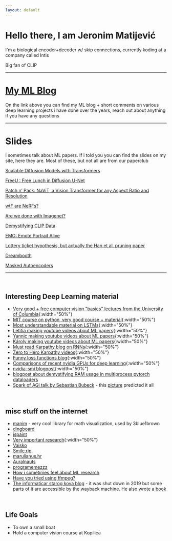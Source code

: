 ```yaml
---
layout: default
---
```


# Hello there, I am Jeronim Matijević

I'm a biological encoder+decoder w/ skip connections, currently koding at a company called Intis


Big fan of CLIP


* * *

# [My ML Blog](./blog_index.html)

On the link above you can find my ML blog + short comments on various deep learning projects i have done over the years, reach out about anything if you have any questions


* * *

# Slides 
I sometimes talk about ML papers. If i told you you can find the slides on my site, here they are. Most of these, but not all are from our paperclub

[Scalable Diffusion Models with Transformers](https://docs.google.com/presentation/d/1bCiwA0i3xxZHzfcfa4xZ_ucZLB-g0UgMOdkIkirgkX8/edit?usp=sharing)

[FreeU : Free Lunch in Diffusion U-Net](https://docs.google.com/presentation/d/14Xl68rPJup2o461CtpiDwWgRvmkinzXZz1Z7TF5m_Nc/edit?usp=sharing)

[Patch n’ Pack: NaViT, a Vision Transformer for any Aspect Ratio and Resolution](https://docs.google.com/presentation/d/12hIt-pyaQhsy7uO6EfFKp7XDIXLC1pZ2xT65XscX-38/edit?usp=sharing)

[wtF are NeRFs?](https://docs.google.com/presentation/d/1oIZTKTSz7aFHnwCLi9jz3cN3LDLKccZiHjNuqeD-yYs/edit?usp=sharing)

[Are we done with Imagenet?](https://docs.google.com/presentation/d/119arKlu708UpmQCK3TaGVnu4mwoyDIVPF6DLDVlAJt8/edit?usp=sharing)

[Demystifying CLIP Data](https://docs.google.com/presentation/d/1koXM_Y52CNNWPI7c6naL9gwoPqvV-IHa22kMN3LavV0/edit?usp=sharing)

[EMO: Emote Portrait Alive](https://docs.google.com/presentation/d/1GAXjvOGJ3H7kQy-B2FDMQd09vNKVpQ1LBxqDBAEGxFU/edit?usp=sharing)

[Lottery ticket hypothesis, but actually the Han et al. pruning paper](https://docs.google.com/presentation/d/1o908FlzGE0InSQPqUMgLarzujLVEp5lXjuq4qggCKsE/edit?usp=sharing)

[Dreambooth](https://docs.google.com/presentation/d/1mnwzmGJhGYygE8rrRK8feUJd4PdzHKAE7OLm78Gbfvs/edit?usp=sharing)

[Masked Autoencoders](https://docs.google.com/presentation/d/1LE92h1_r6c-MgxlPfZHtqVNlU3oj63pJTSHLOPNw_DU/edit?usp=sharing)

* * *
<br>

## Interesting Deep Learning material

* [Very good + free computer vision "basics" lectures from the University of Columbia](https://fpcv.cs.columbia.edu/){:width="50%"}
* [MIT course on python, very good course + material](https://ocw.mit.edu/courses/6-0001-introduction-to-computer-science-and-programming-in-python-fall-2016/){:width="50%"}
* [Most understandable material on LSTMs](https://colah.github.io/posts/2015-08-Understanding-LSTMs/){:width="50%"}
* [Letitia making youtube videos about ML papers](https://www.youtube.com/@AICoffeeBreak/videos){:width="50%"}
* [Yannic making youtube videos about ML papers](https://www.youtube.com/@YannicKilcher/videos){:width="50%"}
* [Károly making youtube videos about ML papers](https://www.youtube.com/@TwoMinutePapers/videos){:width="50%"}
* [Must read Karpathy blog on RNNs](https://karpathy.github.io/2015/05/21/rnn-effectiveness/){:width="50%"}
* [Zero to Hero Karpathy videos](https://karpathy.ai/zero-to-hero.html){:width="50%"}
* [Funny loss functions blog](https://lossfunctions.tumblr.com/){:width="50%"}
* [Comparisons of recent nvidia GPUs for deep learning](https://timdettmers.com/2023/01/30/which-gpu-for-deep-learning/){:width="50%"}
* [nvidia-smi blogpost](https://www.microway.com/hpc-tech-tips/nvidia-smi_control-your-gpus/){:width="50%"}
* [blogpost about demystifying RAM usage in multiprocess pytorch dataloaders](https://ppwwyyxx.com/blog/2022/Demystify-RAM-Usage-in-Multiprocess-DataLoader/)
* [Spark of AGI talk by Sebastian Bubeck](https://youtu.be/qbIk7-JPB2c)  -  this [picture](./assets/img/addlayers.jpg) predicted it all

<br>

## misc stuff on the internet

* [manim](https://www.manim.community/) - very cool library for math visualization, used by 3blue1brown
* [dingboard](https://dingboard.com/)
* [jspaint](https://jspaint.app)
* [Very important research](https://oneweirdkerneltrick.com/){:width="50%"}
* [Vaisko](https://www.vaisko.com)
* [Smile.rip](https://smile.rip/)
* [marulianus.hr](http://marulianus.hr)
* [Auralnauts](https://youtu.be/WSCm8yAxBr8)
* [programemezzz](https://instagram.com/programemezzz)
* [How i sometimes feel about ML research](/assets/img/mrfantastic.png)
* [Have you tried using ffmpeg?](https://youtu.be/9kaIXkImCAM)
* [The informaticar starog kova blog](https://web.archive.org/web/20181122181144/http://informaticar.eu/glup-gluplji-quark/) - it was shut down in 2019 but some parts of it are accessible by the wayback machine. He also wrote a [book](https://bit.ly/3r6hRLZ)

<br>

## Life Goals

* To own a small boat
* Hold a computer vision course at Kopilica

